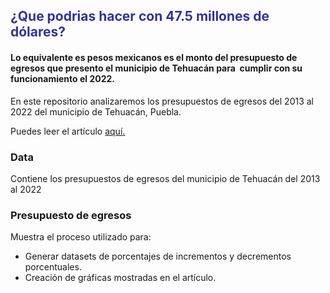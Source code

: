 <h2 dir="auto"><span style="color: #333399;">&iquest;Que podrias hacer con 47.5 millones de d&oacute;lares? </span></h2>
<h4 dir="auto">Lo equivalente es pesos mexicanos es el monto del presupuesto de egresos que presento el municipio de Tehuac&aacute;n para&nbsp; cumplir con su funcionamiento el 2022.</h4>
<p dir="auto">En este repositorio analizaremos los presupuestos de egresos del 2013 al 2022 del municipio de Tehuac&aacute;n, Puebla.</p>
<p dir="auto">Puedes leer el art&iacute;culo&nbsp;<a title="An&aacute;lisis de los presupuestos de egresos del municipio de Tehuac&aacute;n" href="https://medium.com/@jesusandresbaez/an%C3%A1lisis-de-los-presupuesto-de-egresos-de-tehuac%C3%A1n-desde-la-perspectiva-de-un-data-scientist-e494f4ea5f5e" rel="nofollow">aqu&iacute;.</a></p>
<h3 dir="auto"><a id="user-content-data" class="anchor" href="https://github.com/EdgarGtz/padrondetaxis#data" aria-hidden="true"></a>Data</h3>
<p dir="auto">Contiene los presupuestos de egresos del municipio de Tehuac&aacute;n del 2013 al 2022</p>
<h3 dir="auto"><a id="user-content-padr&oacute;n-de-taxis" class="anchor" href="https://github.com/EdgarGtz/padrondetaxis#padr%C3%B3n-de-taxis" aria-hidden="true"></a>Presupuesto de egresos</h3>
<p dir="auto">Muestra el proceso utilizado para:</p>
<ul dir="auto">
<li>Generar datasets de porcentajes de incrementos y decrementos porcentuales.</li>
<li>Creaci&oacute;n de gr&aacute;ficas mostradas en el art&iacute;culo.</li>
</ul>
